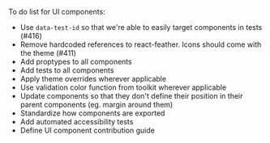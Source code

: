 To do list for UI components:

* Use `data-test-id` so that we're able to easily target components in tests (#416)
* Remove hardcoded references to react-feather. Icons should come with the theme (#411)
* Add proptypes to all components
* Add tests to all components
* Apply theme overrides wherever applicable
* Use validation color function from toolkit wherever applicable
* Update components so that they don't define their position in their parent components (eg. margin around them)
* Standardize how components are exported
* Add automated accessibility tests
* Define UI component contribution guide
